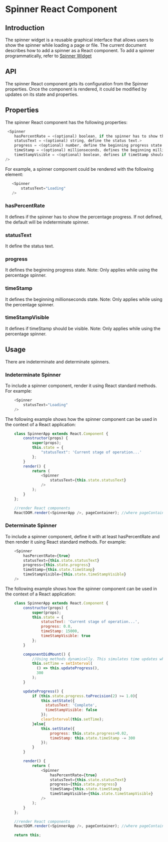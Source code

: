 # Spinner React Component


## Introduction
The spinner widget is a reusable graphical interface that allows users to show the spinner while loading a page or file. 
The current document describes how to add a spinner as a React component. To add a spinner programmatically, refer to [Spinner Widget](public/assets/js/widgets/spinner/spinnerWidget.md)


## API
The spinner React component gets its configuration from the Spinner properties. Once the component is rendered, it could be modified by updates on its state and properties.


## Properties
The spinner React component has the following properties:

```javascript
 <Spinner
    hasPercentRate = <(optional) boolean, if the spinner has to show the percentage progress, then the value is true. Default: false.>
    statusText = <(optional) string, define the status text.>
    progress = <(optional) number, define the beginning progress state. Range from 0.0-1.0>
    timeStamp = <(optional) millionseconds, defines the beginning millionseconds state.>
    timeStampVisible = <(optional) boolean, defines if timeStamp should be visible.>
/>
```

For example, a spinner component could be rendered with the following element:

```javascript
   <Spinner
       statusText="Loading"
   />
```

### hasPercentRate
It defines if the spinner has to show the percentage progress. If not defined, the default will be indeterminate spinner.

### statusText
It define the status text.

### progress
It defines the beginning progress state.
Note: Only applies while using the percentage spinner.

### timeStamp
It defines the beginning millionseconds state.
Note: Only applies while using the percentage spinner.

### timeStampVisible
It defines if timeStamp should be visible.
Note: Only applies while using the percentage spinner.


## Usage
There are indeterminate and determinate spinners. 

### Indeterminate Spinner

To include a spinner component, render it using React standard methods. For example:

```javascript
    <Spinner
        statusText="Loading"
    />
```

The following example shows how the spinner component can be used in the context of a React application:

```javascript
    class SpinnerApp extends React.Component {
        constructor(props) {
            super(props);
            this.state = {
                "statusText": 'Current stage of operation...'
            };
        }
        render() {
            return (
                <Spinner
                    statusText={this.state.statusText}
                />
            );
        }
    };

    //render React components
    ReactDOM.render(<SpinnerApp />, pageContainer); //where pageContainer represents where the Spinner will be rendered
```

### Determinate Spinner

To include a spinner component, define it with at least hasPercentRate and then render it using React standard methods. For example:

```javascript
    <Spinner
        hasPercentRate={true}
        statusText={this.state.statusText}
        progress={this.state.progress}
        timeStamp={this.state.timeStamp}
        timeStampVisible={this.state.timeStampVisible}
    />
```

The following example shows how the spinner component can be used in the context of a React application:

```javascript
    class SpinnerApp extends React.Component {
        constructor(props) {
            super(props);
            this.state = {
                statusText: 'Current stage of operation...',
                progress: 0.0,
                timeStamp: 15000,
                timeStampVisible: true
            };
        }

        componentDidMount() {
            //Using methods dynamically. This simulates time updates when getting updates from backend.
            this.setTime = setInterval(
              () => this.updateProgress(),
              300
            ); 
        }

        updateProgress() {
            if (this.state.progress.toPrecision(2) >= 1.0){
                this.setState({
                  statusText: 'Complete', 
                  timeStampVisible: false
                });
                clearInterval(this.setTime);
            }else{
                this.setState({
                    progress: this.state.progress+0.02,
                    timeStamp: this.state.timeStamp -= 300
                });
            }
        }

        render() {
            return (
                <Spinner
                    hasPercentRate={true}
                    statusText={this.state.statusText}
                    progress={this.state.progress}
                    timeStamp={this.state.timeStamp}
                    timeStampVisible={this.state.timeStampVisible}
                />
            );
        }
    };

    //render React components
    ReactDOM.render(<SpinnerApp />, pageContainer); //where pageContainer represents where the Spinner will be rendered

    return this;
```

